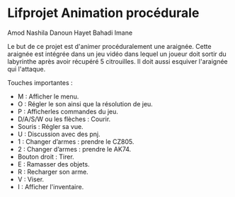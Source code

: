 # Lifprojet Animation procédurale
Amod Nashila
Danoun Hayet
Bahadi Imane

Le but de ce projet est d'animer procéduralement une araignée. Cette araignée est intégrée dans un jeu vidéo dans lequel un joueur doit sortir du labyrinthe après avoir récupéré 5 citrouilles. Il doit aussi esquiver l'araignée qui l'attaque.

Touches importantes : 
- M : Afficher le menu.
- O : Régler le son ainsi que la résolution de jeu.
- P : Afficherles commandes du jeu.
- D/A/S/W ou les flèches : Courir.
- Souris : Régler sa vue.
- U : Discussion avec des pnj.
- 1 : Changer d’armes : prendre le CZ805.
- 2 :  Changer d’armes : prendre le AK74.
- Bouton droit : Tirer.
- E : Ramasser des objets.
- R : Recharger son arme.
- V : Viser.
- I : Afficher l'inventaire.


